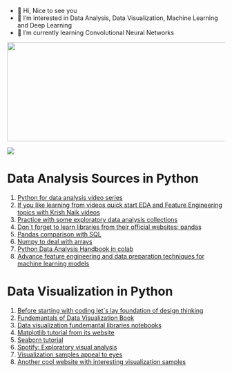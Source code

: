 - 👋 Hi, Nice to see you
- 👀 I’m interested in Data Analysis, Data Visualization, Machine Learning and Deep Learning
- 🌱 I’m currently learning Convolutional Neural Networks

 
 <div id="header" align="center">
  <img src="https://github.com/nesibegul/cv/blob/main/universe2.gif" width="900" height="230"/>
</div>

![](..)

# Data Analysis Sources in Python

1. [Python for data analysis video series](https://www.youtube.com/watch?v=bPrmA1SEN2k&list=PLZoTAELRMXVNUL99R4bDlVYsncUNvwUBB)
2. [If you like learning from videos quick start EDA and Feature Engineering topics with Krish Naik videos](https://www.youtube.com/watch?v=bTN-6VPe8c0&list=PLZoTAELRMXVPzj1D0i_6ajJ6gyD22b3jh)
3. [Practice with some exploratory data analysis collections](https://github.com/iNeuronai/EDACollection)
4. [Don`t forget to learn libraries from their official websites: pandas](https://pandas.pydata.org/pandas-docs/stable/getting_started/intro_tutorials/07_reshape_table_layout.html)
5. [Pandas comparison with SQL](https://pandas.pydata.org/pandas-docs/stable/getting_started/comparison/comparison_with_sql.html)
6. [Numpy to deal with arrays](https://numpy.org/numpy-tutorials/)
7. [Python Data Analysis Handbook in colab](https://colab.research.google.com/github/jakevdp/PythonDataScienceHandbook/blob/master/notebooks/Index.ipynb)
8. [Advance feature engineering and data preparation techniques for machine learning models](https://github.com/nesibegul/BOOKS-and-SOURCES/blob/main/data_preparation_for_machine_learning.pdf)

# Data Visualization in Python

1. [Before starting with coding let`s lay foundation of design thinking](https://faculty.washington.edu/ajko/books/design-methods/#/creative)
2. [Fundemantals of Data Visualization Book](https://clauswilke.com/dataviz/)
3. [Data visualization fundemantal libraries notebooks](https://github.com/nesibegul/BOOKS-and-SOURCES/tree/main/Data%20Visualization%20Collection)
4. [Matplotlib tutorial from its website](https://matplotlib.org/stable/tutorials/index.html)
5. [Seaborn tutorial](https://seaborn.pydata.org/tutorial.html)
6. [Spotify: Exploratory visual analysis](https://www.youtube.com/watch?v=pgSLSYLNEq0)
7. [Visualization samples appeal to eyes](https://periscopic.com/#!/)
8. [Another cool website with interesting visualization samples](https://www.pitchinteractive.com/)

 

<!---
nesibegul/nesibegul is a ✨ special ✨ repository because its `README.md` (this file) appears on your GitHub profile.
You can click the Preview link to take a look at your changes.

- 💞️ I’m looking to collaborate on ...
- 📫 How to reach me ...
--->

